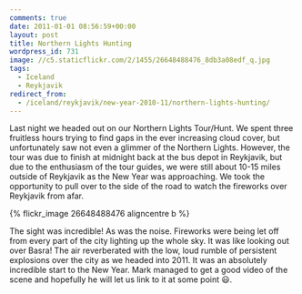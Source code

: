 ```yaml
---
comments: true
date: 2011-01-01 08:56:59+00:00
layout: post
title: Northern Lights Hunting
wordpress_id: 731
image: //c5.staticflickr.com/2/1455/26648488476_8db3a08edf_q.jpg
tags:
  - Iceland
  - Reykjavik
redirect_from:
  - /iceland/reykjavik/new-year-2010-11/northern-lights-hunting/
---
```




Last night we headed out on our Northern Lights Tour/Hunt. We spent three fruitless hours trying to
find gaps in the ever increasing cloud cover, but unfortunately saw not even a glimmer of the
Northern Lights. However, the tour was due to finish at midnight back at the bus depot in Reykjavik,
but due to the enthusiasm of the tour guides, we were still about 10-15 miles outside of Reykjavik
as the New Year was approaching. We took the opportunity to pull over to the side of the road to
watch the fireworks over Reykjavik from afar.

{% flickr_image 26648488476 aligncentre b %}

The sight was incredible! As was the noise. Fireworks were being let off from every part of the city
lighting up the whole sky. It was like looking out over Basra! The air reverberated with the low,
loud rumble of persistent explosions over the city as we headed into 2011. It was an absolutely
incredible start to the New Year. Mark managed to get a good video of the scene and hopefully he
will let us link to it at some point :smiley:.


